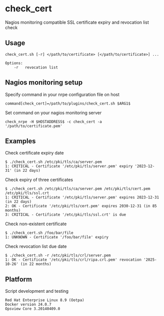 # check_cert
Nagios monitoring compatible SSL certificate expiry and revocation list check

## Usage
```
check_cert.sh [-r] </path/to/certificate> [</path/to/certificate>] ...

Options:
    -r   revocation list
```

## Nagios monitoring setup
Specify command in your nrpe configuration file on host

```
command[check_cert]=/path/to/plugins/check_cert.sh $ARG1$
```

Set command on your nagios monitoring server

```
check_nrpe -H $HOSTADDRESS$ -c check_cert -a '/path/to/certificate.pem'
```

## Examples
Check certificate expiry date

```
$ ./check_cert.sh /etc/pki/tls/ca/server.pem
1: CRITICAL - Certificate '/etc/pki/tls/server.pem' expiry '2023-12-31' (in 22 days)
```

Check expiry of three certificates

```
$ ./check_cert.sh /etc/pki/tls/ca/server.pem /etc/pki/tls/cert.pem /etc/pki/tls/ssl.crt
1: CRITICAL - Certificate '/etc/pki/tls/server.pem' expires 2023-12-31 (in 22 days)
2: OK - Certificate '/etc/pki/tls/cert.pem' expires 2030-12-31 (in 85 months)
3: CRITICAL - Certificate '/etc/pki/tls/ssl.crt' is due
```

Check non-existent certificate

```
$ ./check_cert.sh /foo/bar/file
1: UNKNOWN - Certificate '/foo/bar/file' expiry
```

Check revocation list due date

```
$ ./check_cert.sh -r /etc/pki/tls/crl/server.pem
1: OK - Certificate '/etc/pki/tls/crl/ripa.crl.pem' revocation '2025-10-26' (in 22 months)
```
## Platform
Script development and testing
```
Red Hat Enterprise Linux 8.9 (Ootpa)
Docker version 24.0.7
Opsview Core 3.20140409.0
```
